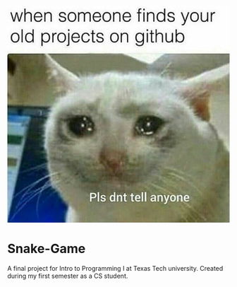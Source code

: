 ![GitHub Cat](./IMG_0022.JPG)

# Snake-Game
A final project for Intro to Programming I at Texas Tech university. 
Created during my first semester as a CS student.
